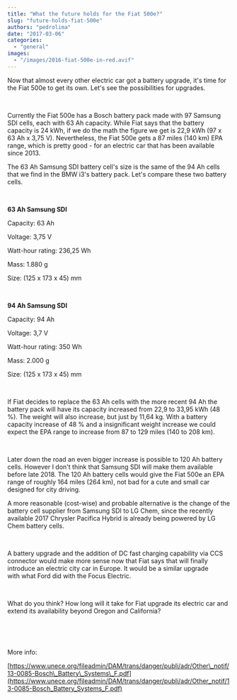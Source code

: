 ```yaml
---
title: "What the future holds for the Fiat 500e?"
slug: "future-holds-fiat-500e"
authors: "pedrolima"
date: "2017-03-06"
categories: 
  - "general"
images: 
  - "/images/2016-fiat-500e-in-red.avif"
---
```


Now that almost every other electric car got a battery upgrade, it's time for the Fiat 500e to get its own. Let's see the possibilities for upgrades.

 

Currently the Fiat 500e has a Bosch battery pack made with 97 Samsung SDI cells, each with 63 Ah capacity. While Fiat says that the battery capacity is 24 kWh, if we do the math the figure we get is 22,9 kWh (97 x 63 Ah x 3,75 V). Nevertheless, the Fiat 500e gets a 87 miles (140 km) EPA range, which is pretty good - for an electric car that has been available since 2013.

The 63 Ah Samsung SDI battery cell's size is the same of the 94 Ah cells that we find in the BMW i3's battery pack. Let's compare these two battery cells.

 

**63 Ah Samsung SDI**

Capacity: 63 Ah

Voltage: 3,75 V

Watt-hour rating: 236,25 Wh

Mass: 1.880 g

Size: (125 x 173 x 45) mm

 

**94 Ah Samsung SDI**

Capacity: 94 Ah

Voltage: 3,7 V

Watt-hour rating: 350 Wh

Mass: 2.000 g

Size: (125 x 173 x 45) mm

 

If Fiat decides to replace the 63 Ah cells with the more recent 94 Ah the battery pack will have its capacity increased from 22,9 to 33,95 kWh (48 %). The weight will also increase, but just by 11,64 kg. With a battery capacity increase of 48 % and a insignificant weight increase we could expect the EPA range to increase from 87 to 129 miles (140 to 208 km).

 

Later down the road an even bigger increase is possible to 120 Ah battery cells. However I don't think that Samsung SDI will make them available before late 2018. The 120 Ah battery cells would give the Fiat 500e an EPA range of roughly 164 miles (264 km), not bad for a cute and small car designed for city driving.

A more reasonable (cost-wise) and probable alternative is the change of the battery cell supplier from Samsung SDI to LG Chem, since the recently available 2017 Chrysler Pacifica Hybrid is already being powered by LG Chem battery cells.

 

A battery upgrade and the addition of DC fast charging capability via CCS connector would make more sense now that Fiat says that will finally introduce an electric city car in Europe. It would be a similar upgrade with what Ford did with the Focus Electric.

 

What do you think? How long will it take for Fiat upgrade its electric car and extend its availability beyond Oregon and California?

 

 

More info:

[https://www.unece.org/fileadmin/DAM/trans/danger/publi/adr/Other\_notif/13-0085-Bosch\_Battery\_Systems\_F.pdf](https://www.unece.org/fileadmin/DAM/trans/danger/publi/adr/Other_notif/13-0085-Bosch_Battery_Systems_F.pdf)
